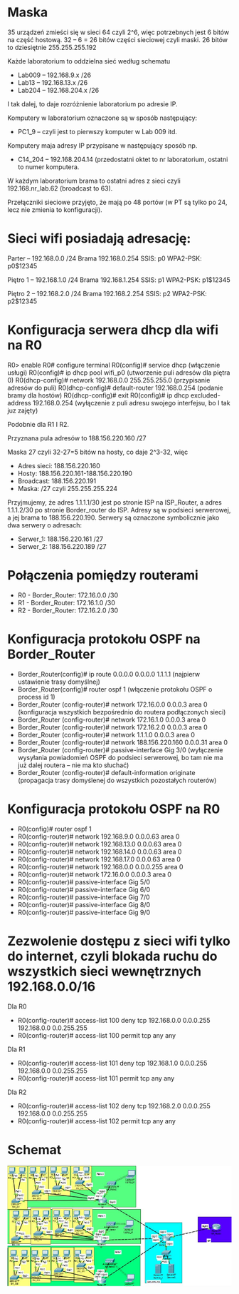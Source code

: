 # Maska

35 urządzeń zmieści się w sieci 64 czyli 2^6, więc potrzebnych jest 6 bitów na część hostową. 32 – 6 = 26 bitów części sieciowej czyli maski.
26 bitów to dziesiętnie 255.255.255.192

Każde laboratorium to oddzielna sieć według schematu

* Lab009 – 192.168.9.x /26
* Lab13 – 192.168.13.x /26
* Lab204 – 192.168.204.x /26

I tak dalej, to daje rozróżnienie laboratorium po adresie IP.

Komputery w laboratorium oznaczone są w sposób następujący:

* PC1_9 – czyli jest to pierwszy komputer w Lab 009 itd.

Komputery maja adresy IP przypisane w następujący sposób np.

* C14_204 – 192.168.204.14 (przedostatni oktet to nr laboratorium, ostatni to numer komputera.

W każdym laboratorium brama to ostatni adres z sieci czyli 192.168.nr_lab.62 (broadcast to 63).

Przełączniki sieciowe przyjęto, że mają po 48 portów (w PT są tylko po 24, lecz nie zmienia to konfiguracji). 

# Sieci wifi posiadają adresację:

Parter – 192.168.0.0 /24  Brama 192.168.0.254  SSIS: p0
 WPA2-PSK: p0$12345
 
Piętro 1 – 192.168.1.0 /24 Brama 192.168.1.254 SSIS: p1
WPA2-PSK: p1$12345

Piętro 2 – 192.168.2.0 /24 Brama 192.168.2.254 SSIS: p2
WPA2-PSK: p2$12345

# Konfiguracja serwera dhcp dla wifi na R0

R0> enable
R0# configure terminal
R0(config)# service dhcp (włączenie usługi)
R0(config)# ip dhcp pool wifi_p0 (utworzenie puli adresów dla piętra 0)
R0(dhcp-config)# network 192.168.0.0 255.255.255.0 (przypisanie adresów do puli)
R0(dhcp-config)# default-router 192.168.0.254 (podanie bramy dla hostów)
R0(dhcp-config)# exit
R0(config)# ip dhcp excluded-address 192.168.0.254 (wyłączenie z puli adresu swojego interfejsu, bo I tak juz zajęty)

Podobnie dla R1 I R2.

Przyznana pula adresów to 188.156.220.160 /27

Maska 27 czyli 32-27=5 bitów na hosty, co daje 2^3-32, więc

* Adres sieci: 188.156.220.160
* Hosty: 188.156.220.161-188.156.220.190
* Broadcast: 188.156.220.191
* Maska: /27 czyli 255.255.255.224

Przyjmujemy, że adres 1.1.1.1/30 jest po stronie ISP na ISP_Router, a adres 1.1.1.2/30 po stronie Border_router do ISP. Adresy są w podsieci serwerowej, a jej brama to 188.156.220.190. Serwery są oznaczone symbolicznie jako dwa serwery o adresach:

* Serwer_1: 188.156.220.161 /27
* Serwer_2: 188.156.220.189 /27

# Połączenia pomiędzy routerami

* R0 - Border_Router: 172.16.0.0 /30
* R1 - Border_Router: 172.16.1.0 /30
* R2 - Border_Router: 172.16.2.0 /30

# Konfiguracja protokołu OSPF na Border_Router

* Border_Router(config)# ip route 0.0.0.0 0.0.0.0 1.1.1.1
(najpierw ustawienie trasy domyślnej)
* Border_Router(config)# router ospf 1
(włączenie protokołu OSPF o process id 1)
* Border_Router (config-router)# network 172.16.0.0 0.0.0.3 area 0
(konfiguracja wszystkich bezpośrednio do routera podłączonych sieci)
* Border_Router (config-router)# network 172.16.1.0 0.0.0.3 area 0
* Border_Router (config-router)# network 172.16.2.0 0.0.0.3 area 0
* Border_Router (config-router)# network 1.1.1.0 0.0.0.3 area 0
* Border_Router (config-router)# network 188.156.220.160 0.0.0.31 area 0
* Border_Router (config-router)# passive-interface Gig 3/0
(wyłączenie wysyłania powiadomień OSPF do podsieci serwerowej, bo tam nie ma już dalej routera – nie ma kto słuchać)
* Border_Router (config-router)# default-information originate
(propagacja trasy domyślenej do wszystkich pozostałych routerów)

# Konfiguracja protokołu OSPF na R0

* R0(config)# router ospf 1
* R0(config-router)# network 192.168.9.0 0.0.0.63 area 0
* R0(config-router)# network 192.168.13.0 0.0.0.63 area 0
* R0(config-router)# network 192.168.14.0 0.0.0.63 area 0
* R0(config-router)# network 192.168.17.0 0.0.0.63 area 0
* R0(config-router)# network 192.168.0.0 0.0.0.255 area 0
* R0(config-router)# network 172.16.0.0 0.0.0.3 area 0
* R0(config-router)# passive-interface Gig 5/0
* R0(config-router)# passive-interface Gig 6/0
* R0(config-router)# passive-interface Gig 7/0
* R0(config-router)# passive-interface Gig 8/0
* R0(config-router)# passive-interface Gig 9/0

# Zezwolenie dostępu z sieci wifi tylko do internet, czyli blokada ruchu do wszystkich sieci wewnętrznych 192.168.0.0/16

Dla R0

* R0(config-router)# access-list 100 deny tcp 192.168.0.0 0.0.0.255 192.168.0.0 0.0.255.255
* R0(config-router)# access-list 100 permit tcp any any

Dla R1
* R0(config-router)# access-list 101 deny tcp 192.168.1.0 0.0.0.255 192.168.0.0 0.0.255.255
* R0(config-router)# access-list 101 permit tcp any any

Dla R2
* R0(config-router)# access-list 102 deny tcp 192.168.2.0 0.0.0.255 192.168.0.0 0.0.255.255
* R0(config-router)# access-list 102 permit tcp any any

# Schemat

![alt text](https://github.com/bartek9105/sk-2019/blob/master/schemat%20zad2.JPG?raw=true)
